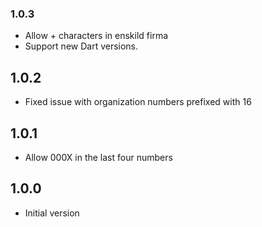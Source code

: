 ### 1.0.3

- Allow + characters in enskild firma
- Support new Dart versions.

## 1.0.2

- Fixed issue with organization numbers prefixed with 16

## 1.0.1

- Allow 000X in the last four numbers

## 1.0.0

- Initial version
